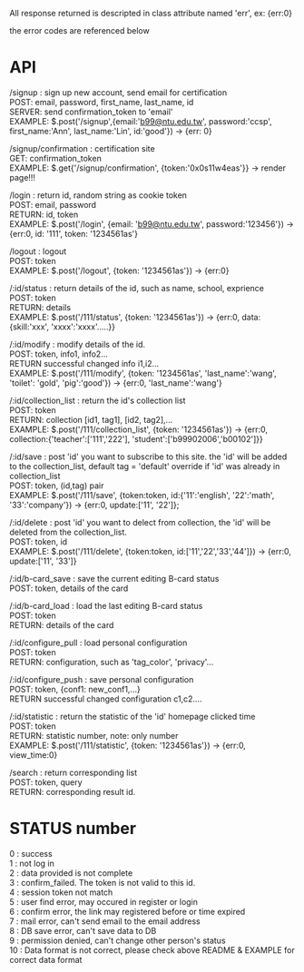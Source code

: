 All response returned is descripted in class attribute named 'err', ex: {err:0}

the error codes are referenced below

API
==================================================================================
/signup              : sign up new account, send email for certification  
                            POST: email, password, first_name, last_name, id  
                            SERVER: send confirmation_token to 'email'   
                            EXAMPLE: $.post('/signup',{email:'b99@ntu.edu.tw',   password:'ccsp', first_name:'Ann', last_name:'Lin', id:'good'}) -> {err: 0}   

/signup/confirmation : certification site   
                            GET: confirmation_token    
                            EXAMPLE: $.get{'/signup/confirmation', {token:'0x0s11w4eas'}} -> render page!!!    

/login               : return id, random string as cookie token   
                            POST: email, password   
                            RETURN: id, token   
                            EXAMPLE: $.post('/login', {email: 'b99@ntu.edu.tw', password:'123456'}) -> {err:0, id: '111', token: '1234561as'}   

/logout              : logout   
                            POST: token   
                            EXAMPLE: $.post('/logout', {token: '1234561as'}) -> {err:0}   

/:id/status          : return details of the id, such as name, school, exprience   
                            POST: token    
                            RETURN: details     
                            EXAMPLE: $.post('/111/status', {token: '1234561as'}) -> {err:0, data:{skill:'xxx', 'xxxx':'xxxx'.....}}   

/:id/modify          : modify details of the id.    
                            POST: token, info1, info2...   
                            RETURN successful changed info i1,i2...    
                            EXAMPLE: $.post('/111/modify', {token: '1234561as', 'last_name':'wang', 'toilet': 'gold', 'pig':'good'}) -> {err:0, 'last_name':'wang'}    
                
/:id/collection_list : return the id's collection list   
                            POST: token    
                            RETURN: collection [id1, tag1], [id2, tag2],...   
                            EXAMPLE: $.post('/111/collection_list', {token: '1234561as'}) -> {err:0, collection:{'teacher':['111','222'], 'student':['b99902006','b00102']}}    

/:id/save            : post 'id' you want to subscribe to this site. the 'id' will be added to the collection_list, default tag = 'default' override if 'id' was already in collection_list    
                            POST: token, (id,tag) pair    
                            EXAMPLE: $.post('/111/save', {token:token, id:{'11':'english', '22':'math', '33':'company'}) -> {err:0, update:['11', '22']};    

/:id/delete          : post 'id' you want to delect from collection, the 'id' will be deleted from the collection_list.    
                            POST: token, id   
                            EXAMPLE: $.post('/111/delete', {token:token, id:['11','22','33','44']}) -> {err:0, update:['11', '33']}   

/:id/b-card_save     : save the current editing B-card status   
                            POST: token, details of the card   

/:id/b-card_load     : load the last editing B-card status   
                            POST: token    
                            RETURN: details of the card    

/:id/configure_pull  : load personal configuration   
                            POST: token   
                            RETURN: configuration, such as 'tag_color', 'privacy'...   

/:id/configure_push  : save personal configuration   
                            POST: token, {conf1: new_conf1,...}   
                            RETURN successful changed configuration c1,c2....   

/:id/statistic       : return the statistic of the 'id' homepage clicked time   
                            POST: token   
                            RETURN: statistic number, note: only number   
                            EXAMPLE: $.post('/111/statistic', {token: '1234561as'}) -> {err:0, view_time:0}   

/search              : return corresponding list   
                            POST: token, query   
                            RETURN: corresponding result id.   

STATUS number   
====================================================   
0                    : success   
1                    : not log in    
2                    : data provided is not complete   
3                    : confirm_failed. The token is not valid to this id.   
4                    : session token not match   
5                    : user find error, may occured in register or login    
6                    : confirm error, the link may registered before or time expired   
7                    : mail error, can't send email to the email address   
8                    : DB save error, can't save data to DB   
9                    : permission denied, can't change other person's status   
10                   : Data format is not correct, please check above README & EXAMPLE for   correct data format